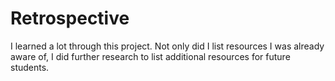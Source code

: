 # Retrospective
I learned a lot through this project. Not only did I list resources I was already aware of, I did further research to list additional resources for future students.